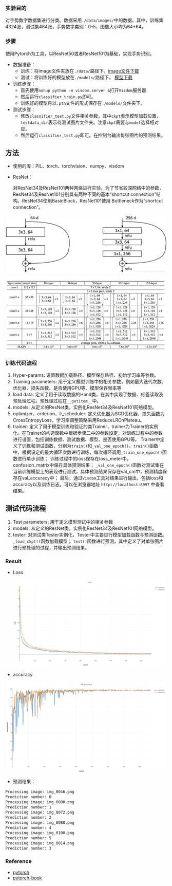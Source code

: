 ### 实验目的

对手势数字数据集进行分类。数据采用`./data/images/`中的数据。其中，训练集4324张，测试集484张，手势数字类别：0-5，图像大小均为64*64。

### 步骤

使用Pytorch为工具，以ResNet50或者ResNet101为基础，实现手势识别。

- 数据准备：
  - 训练：将image文件夹放在`./data/`路径下。[image文件下载](https://cloud.tsinghua.edu.cn/f/787490e187714336aae2/?dl=1)
  - 测试：将训练好的模型放在`./models/`路径下。 [模型下载](https://cloud.tsinghua.edu.cn/d/dbf0243babd443c49e21/)
- 训练步骤：
  - 首先使用`nohup python -m visdom.server &`打开`Visdom`服务器
  - 然后运行`classifier_train.py`即可。
  - 训练好的模型将以`.pth`文件的形式保存在`./models/`文件夹下。
- 测试步骤：
  - 修改`classifier_test.py`文件相关参数，其中`ckpt`表示模型加载位置，`testdata_dir`表示待测试图片文件夹。注意`ckpt`需要与`model`选择相对应。
  - 然后运行`classifier_test.py`即可。在控制台输出每张图片的预测结果。


## 方法

- 使用的库：PIL、torch、torchvision、numpy、visdom

- ResNet：

	对ResNet34及ResNet101两种网络进行实验。为了节省较深网络中的参数，ResNet34及ResNet101分别具有两种不同的基本“shortcut connection”结构。ResNet34使用BasicBlock，ResNet101使用	Bottleneck作为“shortcut connection”。

![BasicBlock and Bottleneck](./pic/BasicBlock_Bottleneck.png)

![ResNet34 and ResNet101](./pic/ResNet34_ResNet101.jpg)

### 训练代码流程

1. Hyper-params: 设置数据加载路径、模型保存路径、初始学习率等参数。
2. Training parameters: 用于定义模型训练中的相关参数，例如最大迭代次数、优化器、损失函数、是否使用GPU等、模型保存频率等
3. load data: 定义了用于读取数据的Hand类，在其中实现了数据、标签读取及预处理过程。预处理过程在`__getitem__`中。
4. models: 从定义的ResNet类，实例化ResNet34及ResNet101网络模型。
5. optimizer、criterion、lr_scheduler: 定义优化器为SGD优化器，损失函数为CrossEntropyLoss，学习率调整策略采用ReduceLROnPlateau。
6. trainer: 定义了用于模型训练和验证的类Trainer，trainer为Trainer的实例化。在Trainer的构造函数中根据步骤二中的参数设定，对训练过程中的参数进行设置，包括训练数据、测试数据、模型、是否使用GPU等。
   Trainer中定义了训练和测试函数，分别为`train()`和`_val_one_epoch()`。`train()`函数中，根据设定的最大循环次数进行训练，每次循环调用`_train_one_epoch()`函数进行单步训练；
   训练过程中的loss保存在loss_meter中，confusion_matrix中保存具体预测结果；
   `_val_one_epoch()`函数对测试集在当前训练模型上的表现进行测试，具体预测结果保存在val_cm中，预测精度保存在val_accuracy中；
   最后，通过`Visdom`工具对结果进行输出，包括loss和accuracy以及训练日志。可以在浏览器地址 `http://localhost:8097` 中查看结果。

## 测试代码流程

1. Test parameters: 用于定义模型测试中的相关参数
2. models: 从定义的ResNet类，实例化ResNet34及ResNet101网络模型。
3. tester: 对测试类Tester实例化，Tester中主要进行模型加载函数与预测函数。
   `_load_ckpt()`函数加载模型；
   `test()`函数进行预测，其中定义了对单张图片进行预处理的过程，并输出预测结果。

### Result

- Loss

  ![](./pic/loss.png)

- accuracy

![](./pic/accuracy.png)

- 预测结果：

```
Processing image: img_0046.png
Prediction number: 0
Processing image: img_0000.png
Prediction number: 1
Processing image: img_0072.png
Prediction number: 2
Processing image: img_0080.png
Prediction number: 4
Processing image: img_0100.png
Prediction number: 5
Processing image: img_0014.png
Prediction number: 3
```

### Reference

- [pytorch](https://github.com/pytorch/pytorch)
- [pytorch-book](https://github.com/chenyuntc/pytorch-book)


